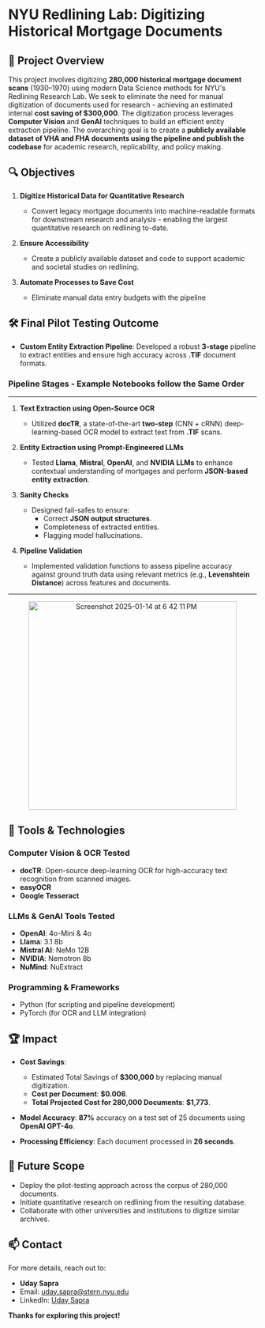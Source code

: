 # NYU Redlining Lab: Digitizing Historical Mortgage Documents  

## 📜 Project Overview  
This project involves digitizing **280,000 historical mortgage document scans** (1930–1970) using modern Data Science methods for NYU's Redlining Research Lab. We seek to eliminate the need for manual digitization of documents used for research - achieving an estimated internal **cost saving of $300,000**. The digitization process leverages **Computer Vision** and **GenAI** techniques to build an efficient entity extraction pipeline. The overarching goal is to create a **publicly available dataset of VHA and FHA documents using the pipeline and publish the codebase** for academic research, replicability, and policy making. 

## 🔍 Objectives  

1. **Digitize Historical Data for Quantitative Research**  
   - Convert legacy mortgage documents into machine-readable formats for downstream research and analysis - enabling the largest quantitative research on redlining to-date.  

2. **Ensure Accessibility**  
   - Create a publicly available dataset and code to support academic and societal studies on redlining.  

3. **Automate Processes to Save Cost**  
   - Eliminate manual data entry budgets with the pipeline

## 🛠️ Final Pilot Testing Outcome

- **Custom Entity Extraction Pipeline**: Developed a robust **3-stage** pipeline to extract entities and ensure high accuracy across **.TIF** document formats.  

### Pipeline Stages - Example Notebooks follow the Same Order

---

1. **Text Extraction using Open-Source OCR**  
   - Utilized **docTR**, a state-of-the-art **two-step** (CNN + cRNN) deep-learning-based OCR model to extract text from **.TIF** scans.  

2. **Entity Extraction using Prompt-Engineered LLMs**  
   - Tested **Llama**, **Mistral**, **OpenAI**, and **NVIDIA LLMs** to enhance contextual understanding of mortgages and perform **JSON-based entity extraction**.  

3. **Sanity Checks**  
   - Designed fail-safes to ensure:
     - Correct **JSON output structures**.  
     - Completeness of extracted entities.  
     - Flagging model hallucinations.  

4. **Pipeline Validation**  
   - Implemented validation functions to assess pipeline accuracy against ground truth data using relevant metrics (e.g., **Levenshtein Distance**) across features and documents.
  
---

<p align="center">


   
  <img width="422" alt="Screenshot 2025-01-14 at 6 42 11 PM" src="https://github.com/user-attachments/assets/0f4c33ae-dafb-4e41-9697-9b19ac9c6e61" />

  
</p>


## 🔧 Tools & Technologies  

### **Computer Vision & OCR Tested**  
- **docTR**: Open-source deep-learning OCR for high-accuracy text recognition from scanned images.  
- **easyOCR**  
- **Google Tesseract**  

### **LLMs & GenAI Tools Tested**  
- **OpenAI**: 4o-Mini & 4o  
- **Llama**: 3.1 8b  
- **Mistral AI**: NeMo 12B  
- **NVIDIA**: Nemotron 8b  
- **NuMind**: NuExtract  

### **Programming & Frameworks**  
- Python (for scripting and pipeline development)  
- PyTorch (for OCR and LLM integration)  

## 🏆 Impact  

- **Cost Savings**:  
  - Estimated Total Savings of **$300,000** by replacing manual digitization.  
  - **Cost per Document**: **$0.006**.  
  - **Total Projected Cost for 280,000 Documents**: **$1,773**.  

- **Model Accuracy**: **87%** accuracy on a test set of 25 documents using **OpenAI GPT-4o**.  
- **Processing Efficiency**: Each document processed in **26 seconds**.  

## 🚀 Future Scope  

- Deploy the pilot-testing approach across the corpus of 280,000 documents.  
- Initiate quantitative research on redlining from the resulting database.  
- Collaborate with other universities and institutions to digitize similar archives.  

## 📫 Contact  

For more details, reach out to:  
- **Uday Sapra**  
- Email: [uday.sapra@stern.nyu.edu](mailto:uday.sapra@stern.nyu.edu)  
- LinkedIn: [Uday Sapra](https://www.linkedin.com/in/uday-sapra/)  

**Thanks for exploring this project!**
